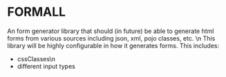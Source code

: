 # FORMALL
An form generator library that should (in future) be able to generate html forms from various sources including json, xml, pojo classes, etc.
\n
This library will be highly configurable in how it generates forms. This includes:
- cssClasses\n
- different input types
